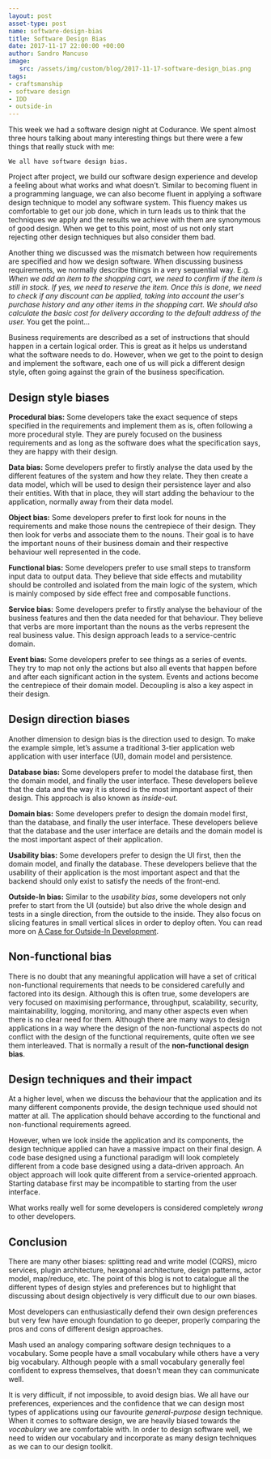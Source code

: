 ```yaml
---
layout: post
asset-type: post
name: software-design-bias
title: Software Design Bias
date: 2017-11-17 22:00:00 +00:00
author: Sandro Mancuso
image:
   src: /assets/img/custom/blog/2017-11-17-software-design_bias.png
tags:
- craftsmanship
- software design
- IDD
- outside-in
---
```


This week we had a software design night at Codurance. We spent almost three hours talking about many interesting things but there were a few things that really stuck with me: 

	We all have software design bias. 

Project after project, we build our software design experience and develop a feeling about what works and what doesn’t. Similar to becoming fluent in a programming language, we can also become fluent in applying a software design technique to model any software system. This fluency makes us comfortable to get our job done, which in turn leads us to think that the techniques we apply and the results we achieve with them are synonymous of good design. When we get to this point, most of us not only start rejecting other design techniques but also consider them bad. 

Another thing we discussed was the mismatch between how requirements are specified and how we design software. When discussing business requirements, we normally describe things in a very sequential way. E.g. _When we add an item to the shopping cart, we need to confirm if the item is still in stock. If yes, we need to reserve the item. Once this is done, we need to check if any discount can be applied, taking into account the user's purchase history and any other items in the shopping cart. We should also calculate the basic cost for delivery according to the default address of the user._ You get the point… 

Business requirements are described as a set of instructions that should happen in a certain logical order. This is great as it helps us understand what the software needs to do. However, when we get to the point to design and implement the software, each one of us will pick a different design style, often going against the grain of the business specification. 

## Design style biases

**Procedural bias:** Some developers take the exact sequence of steps specified in the requirements and implement them as is, often following a more procedural style. They are purely focused on the business requirements and as long as the software does what the specification says, they are happy with their design.

**Data bias:** Some developers prefer to firstly analyse the data used by the different features of the system and how they relate. They then create a data model, which will be used to design their persistence layer and also their entities. With that in place, they will start adding the behaviour to the application, normally away from their data model. 

**Object bias:** Some developers prefer to first look for nouns in the requirements and make those nouns the centrepiece of their design. They then look for verbs and associate them to the nouns. Their goal is to have the important nouns of their business domain and their respective behaviour well represented in the code. 

**Functional bias:** Some developers prefer to use small steps to transform input data to output data. They believe that side effects and mutability should be controlled and isolated from the main logic of the system, which is mainly composed by side effect free and composable functions. 

**Service bias:** Some developers prefer to firstly analyse the behaviour of the business features and then the data needed for that behaviour. They believe that verbs are more important than the nouns as the verbs represent the real business value. This design approach leads to a service-centric domain. 

**Event bias:** Some developers prefer to see things as a series of events. They try to map not only the actions but also all events that happen before and after each significant action in the system. Events and actions become the centrepiece of their domain model. Decoupling is also a key aspect in their design. 

## Design direction biases

Another dimension to design bias is the direction used to design. To make the example simple, let’s assume a traditional 3-tier application web application with user interface (UI), domain model and persistence. 

**Database bias:** Some developers prefer to model the database first, then the domain model, and finally the user interface. These developers believe that the data and the way it is stored is the most important aspect of their design. This approach is also known as _inside-out_. 

**Domain bias:** Some developers prefer to design the domain model first, than the database, and finally the user interface. These developers believe that the database and the user interface are details and the domain model is the most important aspect of their application. 

**Usability bias:** Some developers prefer to design the UI first, then the domain model, and finally the database. These developers believe that the usability of their application is the most important aspect and that the backend should only exist to satisfy the needs of the front-end. 

**Outside-In bias:** Similar to the _usability bias_, some developers not only prefer to start from the UI (outside) but also drive the whole design and tests in a single direction, from the outside to the inside. They also focus on slicing features in small vertical slices in order to deploy often. You can read more on [A Case for Outside-In Development](https://codurance.com/2017/10/23/outside-in-design/).

## Non-functional bias

There is no doubt that any meaningful application will have a set of critical non-functional requirements that needs to be considered carefully and factored into its design. Although this is often true, some developers are very focused on maximising performance, throughput, scalability, security, maintainability, logging, monitoring, and many other aspects even when there is no clear need for them. Although there are many ways to design applications in a way where the design of the non-functional aspects do not conflict with the design of the functional requirements, quite often we see them interleaved. That is normally a result of the **non-functional design bias**.  

## Design techniques and their impact

At a higher level, when we discuss the behaviour that the application and its many different components provide, the design technique used should not matter at all. The application should behave according to the functional and non-functional requirements agreed. 

However, when we look inside the application and its components, the design technique applied can have a massive impact on their final design. A code base designed using a functional paradigm will look completely different from a code base designed using a data-driven approach. An object approach will look quite different from a service-oriented approach. Starting database first may be incompatible to starting from the user interface. 

What works really well for some developers is considered completely _wrong_ to other developers. 

## Conclusion

There are many other biases: splitting read and write model (CQRS), micro services, plugin architecture, hexagonal architecture, design patterns, actor model, map/reduce, etc. The point of this blog is not to catalogue all the different types of design styles and preferences but to highlight that discussing about design objectively is very difficult due to our own biases. 

Most developers can enthusiastically defend their own design preferences but very few have enough foundation to go deeper, properly comparing the pros and cons of different design approaches.

Mash used an analogy comparing software design techniques to a vocabulary. Some people have a small vocabulary while others have a very big vocabulary. Although people with a small vocabulary generally feel confident to express themselves, that doesn’t mean they can communicate well. 

It is very difficult, if not impossible, to avoid design bias. We all have our preferences, experiences and the confidence that we can design most types of applications using our favourite _general-purpose_ design technique. When it comes to software design, we are heavily biased towards the _vocabulary_ we are comfortable with. In order to design software well, we need to widen our vocabulary and incorporate as many design techniques as we can to our design toolkit. 

